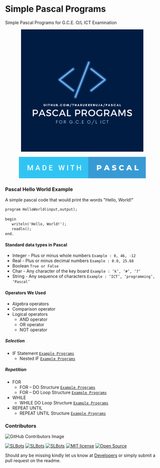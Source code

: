 # Simple Pascal Programs
Simple Pascal Programs for G.C.E. O/L ICT Examination

<p align="middle">
  <img src="./etc/Pascal.png" width='400"'>
</p>
<p align="center">
  <a href="https://github.com/TharukRenuja/Pascal">
    <img src="./etc/made-with-pascal.svg">
  </a>
</p>

### Pascal Hello World Example
A simple pascal code that would print the words "Hello, World!"
```
program HelloWorld(input,output);

begin
   writeln('Hello, World!');
   readln();
end.
```

#### Standard data types in Pascal

- Integer - Plus or minus whole numbers
  ``` Example : 0, 46, -12 ```
- Real - Plus or minus decimal numbers
  ``` Example : 0.0, 25.68 ```
- Boolean
  ``` True or False ```
- Char - Any character of the key board
  ``` Example : ‘k’, ‘#’, ‘7‘ ```
- String - Any sequence of characters
  ``` Example : ‘ICT’, ‘programming’, ‘Pascal’ ```

#### Operators We Used

- Algebra operators
- Comparison operator
-  Logical operators
    - AND operator
    - OR operator
    - NOT operator

##### Selection

- IF Statement [``Example Programs``](https://github.com/TharukRenuja/Pascal/tree/main/Pascal%20Codes/IF%20Statement/)
    - Nested IF [``Example Programs``](https://github.com/TharukRenuja/Pascal/tree/main/Pascal%20Codes/IF%20Statement/Nested%20IF/)

##### Repetition
- FOR
  - FOR – DO Structure [``Example Programs``](https://github.com/TharukRenuja/Pascal/tree/main/Pascal%20Codes/FOR%20Statement/FOR-DO/)
  - FOR – DO Loop Structure [``Example Programs``](https://github.com/TharukRenuja/Pascal/tree/main/Pascal%20Codes/FOR%20Statement/FOR-DO%20Loop/)
- WHILE
  - WHILE DO Loop Structure [``Example Programs``](https://github.com/TharukRenuja/Pascal/tree/main/Pascal%20Codes/WHILE%20DO%20Loop/)
- REPEAT UNTIL
  - REPEAT UNTIL Structure [``Example Programs``](https://github.com/TharukRenuja/Pascal/tree/main/Pascal%20Codes/Repeat%20Until/)


### Contributors
![GitHub Contributors Image](https://contrib.rocks/image?repo=TharukRenuja/Pascal)

 [![SLBots](https://img.shields.io/badge/SLBotOfficial-Channel-orange?style=style=flat&logo=telegram)](https://telegram.dog/SLBotOfficial)   [![SLBots](https://img.shields.io/badge/SLBotOfficial-Support-red?style=flat&logo=telegram)](https://telegram.dog/trtechguide)  [![SLBots](https://img.shields.io/badge/SLBots-Website-red?style=flat&logo=CodersRank)](https://www.slbots.org)   [![MIT license](https://img.shields.io/badge/License-MIT-blue?style=flat)](https://github.com/TharukRenuja/Pascal/blob/main/LICENSE)  [![Open Source](https://badges.frapsoft.com/os/v2/open-source.svg?v=103)](https://github.com/TharukRenuja/Pascal)
 
 Should any be missing kindly let us know at [Developers](https://t.me/SLBotOfficial) or simply submit a pull request on the readme.
